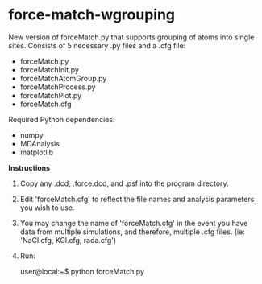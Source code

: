 # force-match-wgrouping
New version of forceMatch.py that supports grouping of atoms into single sites.
Consists of 5 necessary .py files and a .cfg file:
  - forceMatch.py
  - forceMatchInit.py
  - forceMatchAtomGroup.py
  - forceMatchProcess.py
  - forceMatchPlot.py
  - forceMatch.cfg

Required Python dependencies:
  - numpy
  - MDAnalysis
  - matplotlib
  
<b>Instructions</b>

1) Copy any .dcd, .force.dcd, and .psf into the program directory.

2) Edit 'forceMatch.cfg' to reflect the file names and analysis parameters you wish to use.

3) You may change the name of 'forceMatch.cfg' in the event you have data from multiple simulations, and therefore, multiple .cfg files. (ie: 'NaCl.cfg, KCl.cfg, rada.cfg')

4) Run:
      
      user@local:~$  python forceMatch.py <configFileName>
